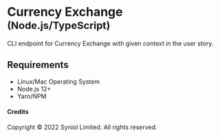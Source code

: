 # Currency Exchange <sup>(Node.js/TypeScript)</sup>
CLI endpoint for Currency Exchange with given context in the user story.


## Requirements
 * Linux/Mac Operating System
 * Node.js 12+
 * Yarn/NPM


#### Credits
Copyright &copy; 2022 Syniol Limited. All rights reserved.
